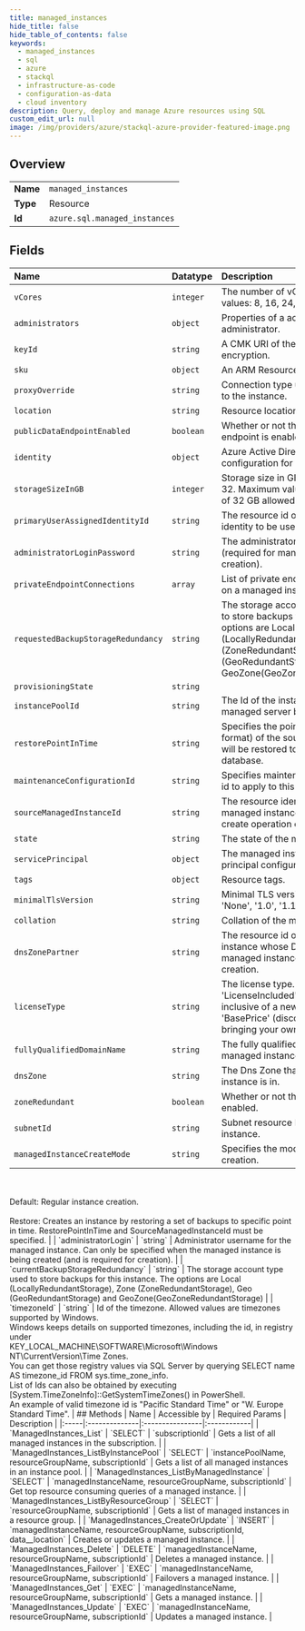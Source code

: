 ```yaml
---
title: managed_instances
hide_title: false
hide_table_of_contents: false
keywords:
  - managed_instances
  - sql
  - azure    
  - stackql
  - infrastructure-as-code
  - configuration-as-data
  - cloud inventory
description: Query, deploy and manage Azure resources using SQL
custom_edit_url: null
image: /img/providers/azure/stackql-azure-provider-featured-image.png
---
```

  
    

## Overview
<table><tbody>
<tr><td><b>Name</b></td><td><code>managed_instances</code></td></tr>
<tr><td><b>Type</b></td><td>Resource</td></tr>
<tr><td><b>Id</b></td><td><code>azure.sql.managed_instances</code></td></tr>
</tbody></table>

## Fields
| Name | Datatype | Description |
|:-----|:---------|:------------|
| `vCores` | `integer` | The number of vCores. Allowed values: 8, 16, 24, 32, 40, 64, 80. |
| `administrators` | `object` | Properties of a active directory administrator. |
| `keyId` | `string` | A CMK URI of the key to use for encryption. |
| `sku` | `object` | An ARM Resource SKU. |
| `proxyOverride` | `string` | Connection type used for connecting to the instance. |
| `location` | `string` | Resource location. |
| `publicDataEndpointEnabled` | `boolean` | Whether or not the public data endpoint is enabled. |
| `identity` | `object` | Azure Active Directory identity configuration for a resource. |
| `storageSizeInGB` | `integer` | Storage size in GB. Minimum value: 32. Maximum value: 8192. Increments of 32 GB allowed only. |
| `primaryUserAssignedIdentityId` | `string` | The resource id of a user assigned identity to be used by default. |
| `administratorLoginPassword` | `string` | The administrator login password (required for managed instance creation). |
| `privateEndpointConnections` | `array` | List of private endpoint connections on a managed instance. |
| `requestedBackupStorageRedundancy` | `string` | The storage account type to be used to store backups for this instance. The options are Local (LocallyRedundantStorage), Zone (ZoneRedundantStorage), Geo (GeoRedundantStorage) and GeoZone(GeoZoneRedundantStorage) |
| `provisioningState` | `string` |  |
| `instancePoolId` | `string` | The Id of the instance pool this managed server belongs to. |
| `restorePointInTime` | `string` | Specifies the point in time (ISO8601 format) of the source database that will be restored to create the new database. |
| `maintenanceConfigurationId` | `string` | Specifies maintenance configuration id to apply to this managed instance. |
| `sourceManagedInstanceId` | `string` | The resource identifier of the source managed instance associated with create operation of this instance. |
| `state` | `string` | The state of the managed instance. |
| `servicePrincipal` | `object` | The managed instance's service principal configuration for a resource. |
| `tags` | `object` | Resource tags. |
| `minimalTlsVersion` | `string` | Minimal TLS version. Allowed values: 'None', '1.0', '1.1', '1.2' |
| `collation` | `string` | Collation of the managed instance. |
| `dnsZonePartner` | `string` | The resource id of another managed instance whose DNS zone this managed instance will share after creation. |
| `licenseType` | `string` | The license type. Possible values are 'LicenseIncluded' (regular price inclusive of a new SQL license) and 'BasePrice' (discounted AHB price for bringing your own SQL licenses). |
| `fullyQualifiedDomainName` | `string` | The fully qualified domain name of the managed instance. |
| `dnsZone` | `string` | The Dns Zone that the managed instance is in. |
| `zoneRedundant` | `boolean` | Whether or not the multi-az is enabled. |
| `subnetId` | `string` | Subnet resource ID for the managed instance. |
| `managedInstanceCreateMode` | `string` | Specifies the mode of database creation.<br /><br />Default: Regular instance creation.<br /><br />Restore: Creates an instance by restoring a set of backups to specific point in time. RestorePointInTime and SourceManagedInstanceId must be specified. |
| `administratorLogin` | `string` | Administrator username for the managed instance. Can only be specified when the managed instance is being created (and is required for creation). |
| `currentBackupStorageRedundancy` | `string` | The storage account type used to store backups for this instance. The options are Local (LocallyRedundantStorage), Zone (ZoneRedundantStorage), Geo (GeoRedundantStorage) and GeoZone(GeoZoneRedundantStorage) |
| `timezoneId` | `string` | Id of the timezone. Allowed values are timezones supported by Windows.<br />Windows keeps details on supported timezones, including the id, in registry under<br />KEY_LOCAL_MACHINE\SOFTWARE\Microsoft\Windows NT\CurrentVersion\Time Zones.<br />You can get those registry values via SQL Server by querying SELECT name AS timezone_id FROM sys.time_zone_info.<br />List of Ids can also be obtained by executing [System.TimeZoneInfo]::GetSystemTimeZones() in PowerShell.<br />An example of valid timezone id is "Pacific Standard Time" or "W. Europe Standard Time". |
## Methods
| Name | Accessible by | Required Params | Description |
|:-----|:--------------|:----------------|:------------|
| `ManagedInstances_List` | `SELECT` | `subscriptionId` | Gets a list of all managed instances in the subscription. |
| `ManagedInstances_ListByInstancePool` | `SELECT` | `instancePoolName, resourceGroupName, subscriptionId` | Gets a list of all managed instances in an instance pool. |
| `ManagedInstances_ListByManagedInstance` | `SELECT` | `managedInstanceName, resourceGroupName, subscriptionId` | Get top resource consuming queries of a managed instance. |
| `ManagedInstances_ListByResourceGroup` | `SELECT` | `resourceGroupName, subscriptionId` | Gets a list of managed instances in a resource group. |
| `ManagedInstances_CreateOrUpdate` | `INSERT` | `managedInstanceName, resourceGroupName, subscriptionId, data__location` | Creates or updates a managed instance. |
| `ManagedInstances_Delete` | `DELETE` | `managedInstanceName, resourceGroupName, subscriptionId` | Deletes a managed instance. |
| `ManagedInstances_Failover` | `EXEC` | `managedInstanceName, resourceGroupName, subscriptionId` | Failovers a managed instance. |
| `ManagedInstances_Get` | `EXEC` | `managedInstanceName, resourceGroupName, subscriptionId` | Gets a managed instance. |
| `ManagedInstances_Update` | `EXEC` | `managedInstanceName, resourceGroupName, subscriptionId` | Updates a managed instance. |
